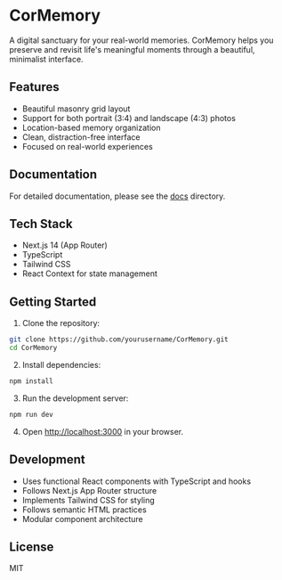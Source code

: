 # CorMemory

A digital sanctuary for your real-world memories. CorMemory helps you preserve and revisit life's meaningful moments through a beautiful, minimalist interface.

## Features

- Beautiful masonry grid layout
- Support for both portrait (3:4) and landscape (4:3) photos
- Location-based memory organization
- Clean, distraction-free interface
- Focused on real-world experiences

## Documentation

For detailed documentation, please see the [docs](./docs) directory.

## Tech Stack

- Next.js 14 (App Router)
- TypeScript
- Tailwind CSS
- React Context for state management

## Getting Started

1. Clone the repository:
```bash
git clone https://github.com/yourusername/CorMemory.git
cd CorMemory
```

2. Install dependencies:
```bash
npm install
```

3. Run the development server:
```bash
npm run dev
```

4. Open [http://localhost:3000](http://localhost:3000) in your browser.

## Development

- Uses functional React components with TypeScript and hooks
- Follows Next.js App Router structure
- Implements Tailwind CSS for styling
- Follows semantic HTML practices
- Modular component architecture

## License

MIT 